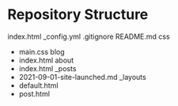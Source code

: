 
# Repository Structure

index.html
_config.yml
.gitignore
README.md
css
  - main.css
blog
  - index.html
about
  - index.html
_posts
  - 2021-09-01-site-launched.md
_layouts
  - default.html
  - post.html
